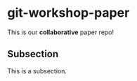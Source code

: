 # git-workshop-paper

This is our **collaborative** paper repo!

## Subsection

This is a subsection.
